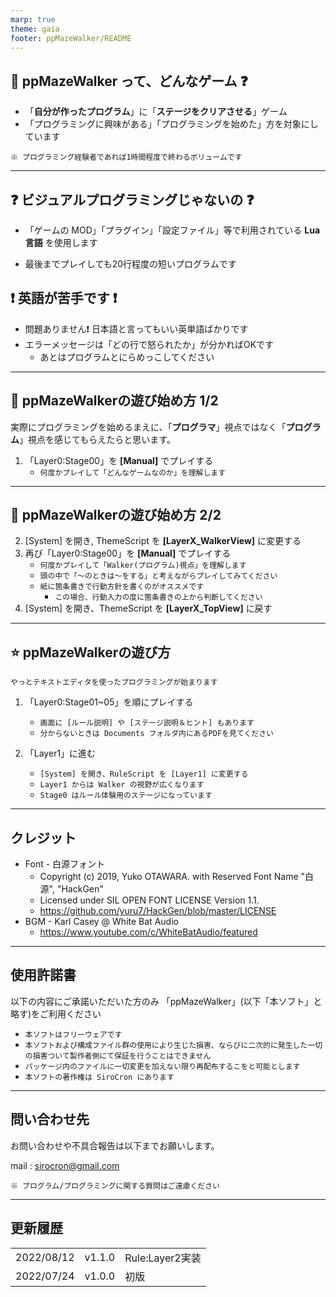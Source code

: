```yaml
---
marp: true
theme: gaia
footer: ppMazeWalker/README
---
```


## :space_invader: ppMazeWalker って、どんなゲーム :question:

* 「**自分が作ったプログラム**」に「**ステージをクリアさせる**」ゲーム
* 「プログラミングに興味がある」「プログラミングを始めた」方を対象にしています

`※ プログラミング経験者であれば1時間程度で終わるボリュームです`

---

## :question: ビジュアルプログラミングじゃないの :question:

* 「ゲームの MOD」「プラグイン」「設定ファイル」等で利用されている **Lua言語** を使用します

* 最後までプレイしても20行程度の短いプログラムです

## :exclamation: 英語が苦手です :exclamation:

* 問題ありません:exclamation: 日本語と言ってもいい英単語ばかりです
* エラーメッセージは「どの行で怒られたか」が分かればOKです
    * あとはプログラムとにらめっこしてください

---

## :star2: ppMazeWalkerの遊び始め方 1/2

実際にプログラミングを始めるまえに、「**プログラマ**」視点ではなく「**プログラム**」視点を感じてもらえたらと思います。

1. 「Layer0:Stage00」を **[Manual]** でプレイする
    * `何度かプレイして「どんなゲームなのか」を理解します`

---

## :star2: ppMazeWalkerの遊び始め方 2/2

2. [System] を開き, ThemeScript を **[LayerX_WalkerView]** に変更する
3. 再び「Layer0:Stage00」を **[Manual]** でプレイする
    * `何度かプレイして「Walker(プログラム)視点」を理解します`
    * `頭の中で「～のときは～をする」と考えながらプレイしてみてください`
    * `紙に箇条書きで行動方針を書くのがオススメです`
        * `この場合、行動入力の度に箇条書きの上から判断してください`
4. [System] を開き、ThemeScript を **[LayerX_TopView]** に戻す

---


## :star: ppMazeWalkerの遊び方

`やっとテキストエディタを使ったプログラミングが始まります`

1. 「Layer0:Stage01~05」を順にプレイする
    * `画面に [ルール説明] や [ステージ説明＆ヒント] もあります`
    * `分からないときは Documents フォルダ内にあるPDFを見てください`

2. 「Layer1」に進む
    * `[System] を開き、RuleScript を [Layer1] に変更する`
    * `Layer1 からは Walker の視野が広くなります`
    * `Stage0 はルール体験用のステージになっています`

---

## クレジット

* Font - 白源フォント
    * Copyright (c) 2019, Yuko OTAWARA. with Reserved Font Name "白源", "HackGen"
    * Licensed under SIL OPEN FONT LICENSE Version 1.1.
    * <https://github.com/yuru7/HackGen/blob/master/LICENSE>
* BGM - Karl Casey @ White Bat Audio
    * <https://www.youtube.com/c/WhiteBatAudio/featured>

---

## 使用許諾書

以下の内容にご承諾いただいた方のみ
「ppMazeWalker」(以下「本ソフト」と略す)をご利用ください

* `本ソフトはフリーウェアです`
* `本ソフトおよび構成ファイル群の使用により生じた損害、ならびに二次的に発生した一切の損害ついて製作者側にて保証を行うことはできません`
* `パッケージ内のファイルに一切変更を加えない限り再配布するこをと可能とします`
* `本ソフトの著作権は SiroCron にあります`

---

## 問い合わせ先

お問い合わせや不具合報告は以下までお願いします。

mail : <sirocron@gmail.com>

`※ プログラム/プログラミングに関する質問はご遠慮ください`

---

## 更新履歴

|            |        |                 |
| ---------- | ------ | --------------- |
| 2022/08/12 | v1.1.0 | Rule:Layer2実装 |
| 2022/07/24 | v1.0.0 | 初版            |
